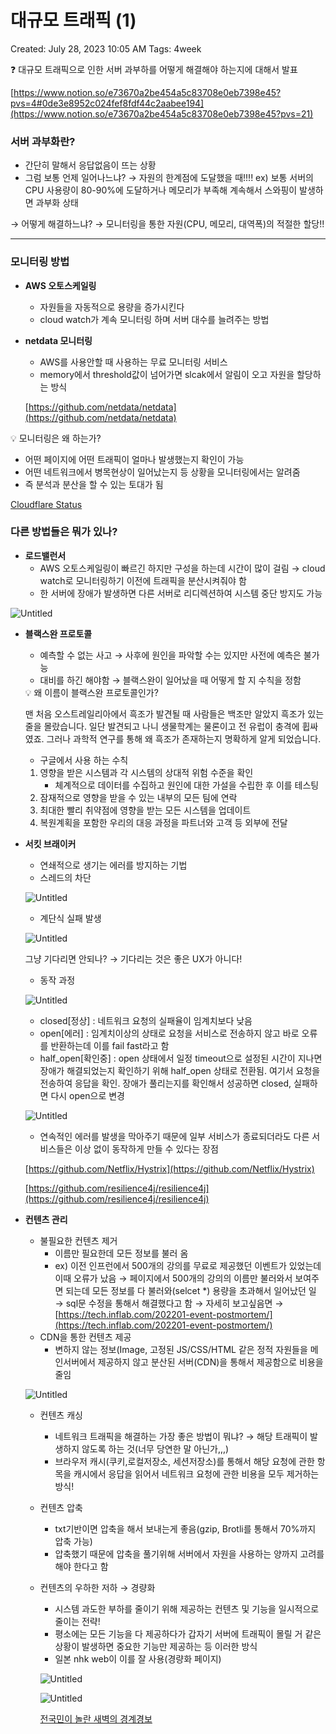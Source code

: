 # 대규모 트래픽 (1)

Created: July 28, 2023 10:05 AM
Tags: 4week

<aside>
❓ 대규모 트래픽으로 인한 서버 과부하를 어떻게 해결해야 하는지에 대해서 발표

</aside>

[https://www.notion.so/e73670a2be454a5c83708e0eb7398e45?pvs=4#0de3e8952c024fef8fdf44c2aabee194](https://www.notion.so/e73670a2be454a5c83708e0eb7398e45?pvs=21)

### 서버 과부화란?

- 간단히 말해서 응답없음이 뜨는 상황
- 그럼 보통 언제 일어나느냐? → 자원의 한계점에 도달했을 때!!!!
ex) 보통 서버의 CPU 사용량이 80-90%에
도달하거나 메모리가 부족해 계속해서 스와핑이 발생하면 과부화 상태

→ 어떻게 해결하느냐? → 모니터링을 통한 자원(CPU, 메모리, 대역폭)의 적절한 할당!!

---

### 모니터링 방법

- **AWS 오토스케일링**
    - 자원들을 자동적으로 용량을 증가시킨다
    - cloud watch가 계속 모니터링 하며 서버 대수를 늘려주는 방법
- **netdata 모니터링**
    - AWS를 사용안할 때 사용하는 무료 모니터링 서비스
    - memory에서 threshold값이 넘어가면 slcak에서 알림이 오고 자원을 할당하는 방식
    
    [https://github.com/netdata/netdata](https://github.com/netdata/netdata)
    

<aside>
💡 모니터링은 왜 하는가?

- 어떤 페이지에 어떤 트래픽이 얼마나 발생했는지 확인이 가능
- 어떤 네트워크에서 병목현상이 일어났는지 등 상황을 모니터링에서는 알려줌
- 즉 분석과 분산을 할 수 있는 토대가 됨

[Cloudflare Status](https://www.cloudflarestatus.com/)

</aside>

### 다른 방법들은 뭐가 있나?

- **로드밸런서**
    - AWS 오토스케일링이 빠르긴 하지만 구성을 하는데 시간이 많이 걸림 → cloud watch로 모니터링하기 이전에 트래픽을 분산시켜줘야 함
    - 한 서버에 장애가 발생하면 다른 서버로 리디렉션하여 시스템 중단 방지도 가능

![Untitled](%E1%84%83%E1%85%A2%E1%84%80%E1%85%B2%E1%84%86%E1%85%A9%20%E1%84%90%E1%85%B3%E1%84%85%E1%85%A2%E1%84%91%E1%85%B5%E1%86%A8%20(1)%207df2d16eb90b46d7aed95fe5dd885748/Untitled.png)

- **블랙스완 프로토콜**
    - 예측할 수 없는 사고 → 사후에 원인을 파악할 수는 있지만 사전에 예측은 불가능
    - 대비를 하긴 해야함 → 블랙스완이 일어났을 때 어떻게 할 지 수칙을 정함
    
    <aside>
    💡 왜 이름이 블랙스완 프로토콜인가?
    
    맨 처음 오스트레일리아에서 흑조가 발견될 때 사람들은 백조만 알았지 흑조가 있는 줄을 몰랐습니다. 일단
    발견되고 나니 생물학계는 물론이고 전 유럽이 충격에 휩싸였죠. 그러나 과학적 연구를 통해 왜 흑조가
    존재하는지 명확하게 알게 되었습니다.
    
    </aside>
    
    - 구글에서 사용 하는 수칙
    1. 영향을 받은 시스템과 각 시스템의 상대적 위험 수준을 확인
        - 체계적으로 데이터를 수집하고 원인에 대한 가설을 수립한 후 이를 테스팅
    2. 잠재적으로 영향을 받을 수 있는 내부의 모든 팀에 연락
    3. 최대한 빨리 취약점에 영향을 받는 모든 시스템을 업데이트
    4. 복원계획을 포함한 우리의 대응 과정을 파트너와 고객 등 외부에 전달

- **서킷 브래이커**
    - 연쇄적으로 생기는 에러를 방지하는 기법
    - 스레드의 차단
    
    ![Untitled](%E1%84%83%E1%85%A2%E1%84%80%E1%85%B2%E1%84%86%E1%85%A9%20%E1%84%90%E1%85%B3%E1%84%85%E1%85%A2%E1%84%91%E1%85%B5%E1%86%A8%20(1)%207df2d16eb90b46d7aed95fe5dd885748/Untitled%201.png)
    
    - 계단식 실패 발생
    
    ![Untitled](%E1%84%83%E1%85%A2%E1%84%80%E1%85%B2%E1%84%86%E1%85%A9%20%E1%84%90%E1%85%B3%E1%84%85%E1%85%A2%E1%84%91%E1%85%B5%E1%86%A8%20(1)%207df2d16eb90b46d7aed95fe5dd885748/Untitled%202.png)
    
    그냥 기다리면 안되나? → 기다리는 것은 좋은 UX가 아니다!
    
    - 동작 과정
    
    ![Untitled](%E1%84%83%E1%85%A2%E1%84%80%E1%85%B2%E1%84%86%E1%85%A9%20%E1%84%90%E1%85%B3%E1%84%85%E1%85%A2%E1%84%91%E1%85%B5%E1%86%A8%20(1)%207df2d16eb90b46d7aed95fe5dd885748/Untitled%203.png)
    
    - closed[정상] : 네트워크 요청의 실패율이 임계치보다 낮음
    - open[에러] : 임계치이상의 상태로 요청을 서비스로 전송하지 않고 바로
    오류를 반환하는데 이를 fail fast라고 함
    - half_open[확인중] : open 상태에서 일정 timeout으로 설정된 시간이 지나면 장애가 해결되었는지 확인하기 위해 half_open 상태로 전환됨. 여기서 요청을 전송하여 응답을 확인. 장애가 풀리는지를 확인해서 성공하면 closed, 실패하면 다시 open으로 변경
    
    ![Untitled](%E1%84%83%E1%85%A2%E1%84%80%E1%85%B2%E1%84%86%E1%85%A9%20%E1%84%90%E1%85%B3%E1%84%85%E1%85%A2%E1%84%91%E1%85%B5%E1%86%A8%20(1)%207df2d16eb90b46d7aed95fe5dd885748/Untitled%204.png)
    
    - 연속적인 에러를 발생을 막아주기 때문에 일부 서비스가 종료되더라도 다른 서비스들은 이상 없이 동작하게 만들 수 있다는 장점
    
    [https://github.com/Netflix/Hystrix](https://github.com/Netflix/Hystrix)
    
    [https://github.com/resilience4j/resilience4j](https://github.com/resilience4j/resilience4j)
    

- **컨텐츠 관리**
    - 불필요한 컨텐츠 제거
        - 이름만 필요한데 모든 정보를 불러 옴
        - ex) 이전 인프런에서 500개의 강의를 무료로 제공했던 이벤트가 있었는데 이때 오류가 났음 → 페이지에서 500개의 강의의 이름만 불러와서 보여주면 되는데 모든 정보를 다 불러와(selcet *) 용량을 초과해서 일어났던 일 → sql문 수정을 통해서 해결했다고 함 → 자세히 보고싶음면 → [https://tech.inflab.com/202201-event-postmortem/](https://tech.inflab.com/202201-event-postmortem/)
    - CDN을 통한 컨텐츠 제공
        - 변하지 않는 정보(Image, 고정된 JS/CSS/HTML 같은 정적 자원들을 메인서버에서 제공하지 않고 분산된 서버(CDN)을 통해서 제공함으로 비용을 줄임
    
    ![Untitled](%E1%84%83%E1%85%A2%E1%84%80%E1%85%B2%E1%84%86%E1%85%A9%20%E1%84%90%E1%85%B3%E1%84%85%E1%85%A2%E1%84%91%E1%85%B5%E1%86%A8%20(1)%207df2d16eb90b46d7aed95fe5dd885748/Untitled%205.png)
    
    - 컨텐츠 캐싱
        - 네트워크 트래픽을 해결하는 가장 좋은 방법이 뭐냐? → 해당 트래픽이 발생하지 않도록 하는 것(너무 당연한 말 아닌가,,,)
        - 브라우저 캐시(쿠키,로컬저장소, 세션저장소)를 통해서 해당 요청에 관한 항목을 캐시에서 응답을 읽어서 네트워크 요청에 관한 비용을 모두 제거하는 방식!
    - 컨텐츠 압축
        - txt기반이면 압축을 해서 보내는게 좋음(gzip, Brotli를 통해서 70%까지 압축 가능)
        - 압축했기 때문에 압축을 풀기위해 서버에서 자원을 사용하는 양까지 고려를 해야 한다고 함
    - 컨텐츠의 우하한 저하 → 경량화
        - 시스템 과도한 부하를 줄이기 위해 제공하는 컨텐츠 및 기능을 일시적으로 줄이는 전략!
        - 평소에는 모든 기능을 다 제공하다가 갑자기 서버에 트래픽이 몰릴 거 같은 상황이 발생하면 중요한 기능만 제공하는 등 이러한 방식
        - 일본 nhk web이 이를 잘 사용(경량화 페이지)
        
        ![Untitled](%E1%84%83%E1%85%A2%E1%84%80%E1%85%B2%E1%84%86%E1%85%A9%20%E1%84%90%E1%85%B3%E1%84%85%E1%85%A2%E1%84%91%E1%85%B5%E1%86%A8%20(1)%207df2d16eb90b46d7aed95fe5dd885748/Untitled%206.png)
        
        ![Untitled](%E1%84%83%E1%85%A2%E1%84%80%E1%85%B2%E1%84%86%E1%85%A9%20%E1%84%90%E1%85%B3%E1%84%85%E1%85%A2%E1%84%91%E1%85%B5%E1%86%A8%20(1)%207df2d16eb90b46d7aed95fe5dd885748/Untitled%207.png)
        
        [전국민이 놀란 새벽의 경계경보](https://youtu.be/xEu1bZqudE8?t=1070)